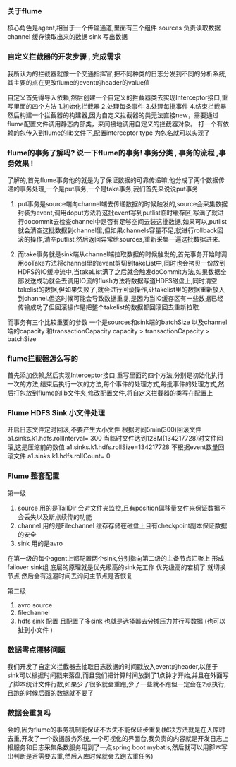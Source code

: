 ### 关于flume
核心角色是agent,相当于一个传输通道,里面有三个组件
sources 负责读取数据
channel 缓存读取出来的数据
sink  写出数据


### 自定义拦截器的开发步骤 , 完成需求
我所认为的拦截器就像一个交通指挥官,把不同种类的日志分发到不同的分析系统,其主要的点在更改flume的event的header的value值

自定义首先得导入依赖,然后创建一个自定义的拦截器类去实现Interceptor接口,重写里面的四个方法
1.初始化拦截器
2.处理每条事件
3.处理每批事件
4.结束拦截器
然后构建一个拦截器的构建器,因为自定义拦截器的类无法直接new，需要通过flume配置文件调用静态内部类，来间接地调用自定义的拦截器对象。
打一个有依赖的包传入到flume的lib文件下,配置interceptor type 为包名就可以实现了



### flume的事务了解吗? 说一下flume的事务!  事务分类 , 事务的流程 ,事务效果 !
了解的,首先flume事务他的就是为了保证数据的可靠传递嘛,他分成了两个数据传递的事务处理,一个是put事务,一个是take事务,我们首先来说说put事务
1. put事务是source端向channel端去传递数据的时候触发的,source会采集数据封装为event,调用doput方法将这批event写到putlist临时缓存区,写满了就进行docommit去检查channel中是否有足够空间去装这批数据,如果可以,putlist就会清空这批数据到channel里,但如果channels容量不足,就进行rollback回滚的操作,清空putlist,然后返回异常给sources,重新采集一遍这批数据进来.

2. 而take事务就是sink端从channel端拉取数据的时候触发的,首先事务开始时调用doTake方法将channel里的event剪切到takeList中,同时也会拷贝一份放到HDFS的IO缓冲流中,当takeList满了之后就会触发doCommit方法,如果数据全部发送成功就会去调用IO流的flush方法将数据写道HDFS磁盘上,同时清空takelist的数据,但如果失败了,就会进行回滚操作,让takelist里的数据重新放入到channel.但这时候可能会导致数据重复,是因为当IO缓存区有一些数据已经传输成功了但回滚操作是把整个takelist的数据都回滚回去重新拉取.

而事务有三个比较重要的参数 一个是sources和sink端的batchSize 以及channel端的capacity 和transactionCapacity  capacity > transactionCapacity > batchSize




### flume拦截器怎么写的
首先添加依赖,然后实现Interceptor接口,重写里面的四个方法,分别是初始化执行一次的方法,结束后执行一次的方法,每个事件的处理方式,每批事件的处理方式,然后打包放到flume的lib文件夹,修改配置文件,将自定义拦截器的类写在配置上

### Flume HDFS Sink 小文件处理
开启日志文件定时回滚,不要产生大小文件
根据时间5min(300)回滚文件
  a1.sinks.k1.hdfs.rollInterval= 300
当临时文件达到128M(134217728)时文件回滚,这是压缩前的数值
  a1.sinks.k1.hdfs.rollSize=134217728
不根据event数量回滚文件
  a1.sinks.k1.hdfs.rollCount= 0


### Flume 整套配置
第一级
1. source 用的是TailDir 会对文件夹监控,且有position偏移量文件来保证数据不会丢失以及断点续传的功能
2. channel 用的是Filechannel 缓存存储在磁盘上且有checkpoint副本保证数据的安全
3. sink 用的是avro

在第一级的每个agent上都配置两个sink,分别指向第二级的主备节点汇聚上 形成failover sink组
底层的原理就是优先级高的sink先工作 优先级高的宕机了 就切换节点 然后会有退避时间去询问主节点是否恢复

第二级
1. avro source
2. filechannel 
3. hdfs sink 配置 且配置了多sink 也就是选择器去分摊压力并行写数据 (也可以扯到小文件 )


### 数据零点漂移问题
我们开发了自定义拦截器去抽取日志数据的时间戳放入event的header,以便于sink可以根据时间戳来落盘,而且我们把计算时间放到了1点钟才开始,并且在外面写了脚本统计文件行数,如果少了很多就会重跑,少了一些就不跑但一定会在2点执行,且跑的时候后面的数据就不要了

### 数据会重复吗
会的,因为flume的事务机制能保证不丢失不能保证步重复(解决方法就是在入库时去重,开发了一个数据服务系统,一个可视化的界面台,我负责的内容就是开发日志上报服务和日志采集条数服务用到了一点spring boot mybatis,然后就可以用脚本写出判断是否需要去重,然后入库时候就会去跑去重任务)
